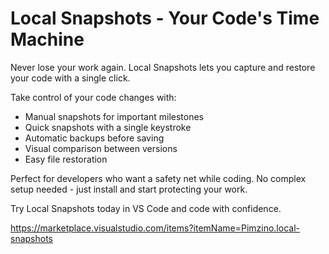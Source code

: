 # Local Snapshots - Your Code's Time Machine

Never lose your work again. Local Snapshots lets you capture and restore your code with a single click.

Take control of your code changes with:
- Manual snapshots for important milestones
- Quick snapshots with a single keystroke
- Automatic backups before saving
- Visual comparison between versions
- Easy file restoration

Perfect for developers who want a safety net while coding. No complex setup needed - just install and start protecting your work.

Try Local Snapshots today in VS Code and code with confidence. 

https://marketplace.visualstudio.com/items?itemName=Pimzino.local-snapshots